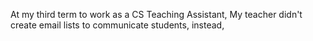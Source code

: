At my third term to work as a CS Teaching Assistant, My teacher didn't create email lists to communicate students, instead,
